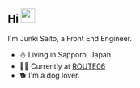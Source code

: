 ## Hi <img src="https://github.com/user-attachments/assets/b237bc49-125a-4691-9ae4-70cbaca23aec" height="28px" />

I'm Junki Saito, a Front End Engineer.

- ⛄️ Living in Sapporo, Japan
- 👨‍💻 Currently at [ROUTE06](https://route06.co.jp/)
- 🐕 I'm a dog lover.
